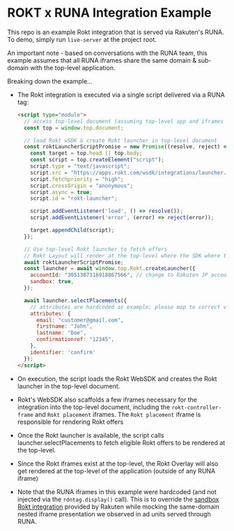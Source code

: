 # ROKT x RUNA Integration Example

This repo is an example Rokt integration that is served via Rakuten's RUNA. To demo, simply run `live-server` at the project root. 

An important note - based on conversations with the RUNA team, this example assumes that all RUNA iframes share the same domain & sub-domain with the top-level application. 

Breaking down the example...
- The Rokt integration is executed via a single script delivered via a RUNA tag:

  ```html
  <script type="module">
    // access top-level document (assuming top-level app and iframes are same-domain)
    const top = window.top.document;

    // load Rokt wSDK & create Rokt launcher in top-level document
    const roktLauncherScriptPromise = new Promise((resolve, reject) => {
      const target = top.head || top.body;
      const script = top.createElement("script");
      script.type = "text/javascript";
      script.src = "https://apps.rokt.com/wsdk/integrations/launcher.js";
      script.fetchpriority = "high";
      script.crossOrigin = "anonymous";
      script.async = true;
      script.id = "rokt-launcher";

      script.addEventListener('load', () => resolve());
      script.addEventListener('error', (error) => reject(error));

      target.appendChild(script);
    });

    // Use top-level Rokt launcher to fetch offers 
    // Rokt Layout will render at the top-level where the SDK where the rokt-contorller-frame exists
    await roktLauncherScriptPromise;
    const launcher = await window.top.Rokt.createLauncher({
      accountId: "3051387316918867566", // change to Rakuten JP account
      sandbox: true,
    });

    await launcher.selectPlacements({
      // attributes are hardcoded as example; please map to correct values available through RUNA
      attributes: {
        email: "customer@gmail.com",
        firstname: "John",
        lastname: "Doe",
        confirmationref: "12345",
      },
      identifier: 'confirm'
    });
  </script>
  ```
- On execution, the script loads the Rokt WebSDK and creates the Rokt launcher in the top-level document. 
- Rokt's WebSDK also scaffolds a few iframes necessary for the integration into the top-level document, including the `rokt-controller-frame` and `Rokt placement` iframes. The `Rokt placement` iframe is responsible for rendering Rokt offers 
- Once the Rokt launcher is available, the script calls launcher.selectPlacements to fetch eligible Rokt offers to be rendered at the top-level. 
- Since the Rokt iframes exist at the top-level, the Rokt Overlay will also get rendered at the top-level of the application (outside of any RUNA iframe)
- Note that the RUNA iframes in this example were hardcoded (and not injected via the `rdntag.display()` call). This is to override the [sandbox Rokt integration](https://storage.googleapis.com/rssp-dev-cdn/test/rokt2.html) provided by Rakuten while mocking the same-domain nested iframe presentation we observed in ad units served through RUNA.
